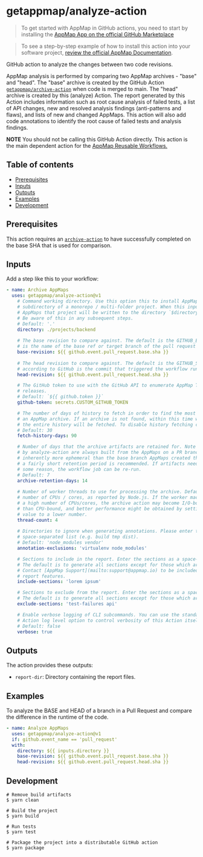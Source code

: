 # getappmap/analyze-action

> To get started with AppMap in GitHub actions, you need to start by installing the [AppMap App on the official GitHub Marketplace](https://github.com/marketplace/get-appmap)

> To see a step-by-step example of how to install this action into your software project, [review the official AppMap Documentation](http://appmap.io/docs/analysis/in-github-actions).

GitHub action to analyze the changes between two code revisions.

AppMap analysis is performed by comparing two AppMap archives - "base" and "head". The "base" archive is created by the
GitHub Action 
[`getappmap/archive-action`](https://github.com/getappmap/archive-action/blob/main/action.yml) when code is merged to main.
The "head" archive is created by this (analyze) Action. The report generated by this Action includes information such as root cause analysis of failed tests, a list of API changes, new and resolved analysis findings (anti-patterns and flaws), 
and lists of new and changed AppMaps. This action will also add code annotations to identify the root cause of failed tests and analysis findings.

**NOTE** You should not be calling this GitHub Action directly. This action is the main dependent action for the [AppMap Reusable Workflows.](https://appmap.io/docs/reference/github-action.html#reusable-workflows)

## Table of contents

- [Prerequisites](#prerequisites)
- [Inputs](#inputs)
- [Outputs](#outputs)
- [Examples](#examples)
- [Development](#development)

## Prerequisites

This action requires an [`archive-action`](https://github.com/getappmap/archive-action/) to have successfully completed on the base SHA that is used for comparison.

## Inputs

Add a step like this to your workflow:

```yaml
- name: Archive AppMaps
  uses: getappmap/analyze-action@v1
    # Command working directory. Use this option this to install AppMap to a 
    # subdirectory of a monorepo / multi-folder project. When this input is specified,
    # AppMaps that project will be written to the directory `$directory/tmp/appmap`.
    # Be aware of this in any subsequent steps.
    # Default: '.'
    directory: ./projects/backend
    
    # The base revision to compare against. The default is the GITHUB_BASE_REF, which
    # is the name of the base ref or target branch of the pull request in a workflow run.
    base-revision: ${{ github.event.pull_request.base.sha }}
    
    # The head revision to compare against. The default is the GITHUB_SHA, which
    # according to GitHub is the commit that triggered the workflow run.
    head-revision: ${{ github.event.pull_request.head.sha }}

    # The GitHub token to use with the GitHub API to enumerate AppMap Tools 
    # releases.
    # Default: `${{ github.token }}`
    github-token: secrets.CUSTOM_GITHUB_TOKEN

    # The number of days of history to fetch in order to find the most recent ancestor that has
    # an AppMap archive. If an archive is not found, within this time window,
    # the entire history will be fetched. To disable history fetching completely, set this value to 0.
    # Default: 30
    fetch-history-days: 90

    # Number of days that the archive artifacts are retained for. Note that the AppMap archives created
    # by analyze-action are always built from the AppMaps on a PR branch, and therefore they are 
    # inherently more ephemeral than the base branch AppMaps created the archive-action. Therefore
    # a fairly short retention period is recommended. If artifacts need to be re-generated for
    # some reason, the workflow job can be re-run.
    # Default: 7
    archive-retention-days: 14
      
    # Number of worker threads to use for processing the archive. Defaults to the 
    # number of CPUs / cores, as reported by Node.js. If the worker machine has 
    # a high number of CPUs/cores, the archive action may become I/O-bound rather 
    # than CPU-bound, and better performance might be obtained by setting this 
    # value to a lower number.
    thread-count: 4
    
    # Directories to ignore when generating annotations. Please enter the exclusions as a 
    # space-separated list (e.g. build tmp dist).
    # Default: 'node_modules vendor'
    annotation-exclusions: 'virtualenv node_modules'

    # Sections to include in the report. Enter the sections as a space-separated list. 
    # The default is to generate all sections except for those which are in beta / early access. 
    # Contact [AppMap Support](mailto:support@appmap.io) to be included in any beta / early access 
    # report features.
    include-sections: 'lorem ipsum'

    # Sections to exclude from the report. Enter the sections as a space-separated list. 
    # The default is to generate all sections except for those which are in beta / early access.
    exclude-sections: 'test-failures api'

    # Enable verbose logging of CLI subcommands. You can use the standard GitHub
    # Action log level option to control verbosity of this Action itself.
    # Default: false
    verbose: true
```

## Outputs

The action provides these outputs:

- `report-dir`: Directory containing the report files.

## Examples

To analyze the BASE and HEAD of a branch in a Pull Request and compare the difference in the runtime of the code.

```yaml
- name: Analyze AppMaps
  uses: getappmap/analyze-action@v1
  if: github.event_name == 'pull_request'
  with:
    directory: ${{ inputs.directory }}
    base-revision: ${{ github.event.pull_request.base.sha }}
    head-revision: ${{ github.event.pull_request.head.sha }}
```

## Development

```
# Remove build artifacts
$ yarn clean

# Build the project
$ yarn build

# Run tests
$ yarn test

# Package the project into a distributable GitHub action
$ yarn package
```
